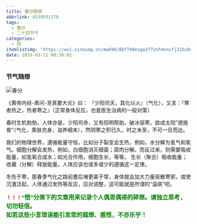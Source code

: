 ```yaml
---
title: 春分随想
abbrlink: 4539931178
tags:
  - 春分
  - 二十四节气
categories:
  - 悟
itemlistimg: 'https://ws1.sinaimg.cn/mw690/8bf740e1gw1f72nh4nnsfj21hc0xc4qp.jpg'
date: 2018-03-21 08:30:02
---
```

### 节气随想

![春分](https://ws1.sinaimg.cn/mw690/8bf740e1gw1f72nh4nnsfj21hc0xc4qp.jpg)

《黄帝内经-素问-至真要大论》曰： 『少阳司天，其化以火』（气化），又言：『寒者热之，热者寒之』（正常身体反应，也是医生治病的一般对策）

春时生机勃勃，人体亦是，少阳司命，又有阳明帮助，破冰驱寒，欲成太阳”德施普“（气化，熏肤充身，滋养细末），然阴寒之积已久，时之未至，不可一旦而达。

我们的物理世界，遵循能量守恒，比如分子裂变会生热，例如，水分解为氢气和氧气。细胞分解会发热，例如，白细胞消灭细菌；腐肉分解。而反过来，则需要吸收能量，如氢氧合成水；如光合作用，细胞生长，等等。
生长（聚合）吸收能量；收藏（分解）释放能量。人体应该也或多或少的遵循这一定律。

冬伤于寒，那春季气化之路前壅后堵更甚于常，身体就会加大力量驱散寒邪，或使沉渣泛起，人体通过发热等反应，应对调整，这可能就是所谓的“温病”吧。



**<font color=red>！！！</font><font color=green face=微软雅黑 size=3>“悟”分类下的文章用来记录个人偶思偶得的碎想。请独立思考，切勿轻信。  
如若这些小言琐语能引发您的遐想、感悟，不亦乐乎！</font>**